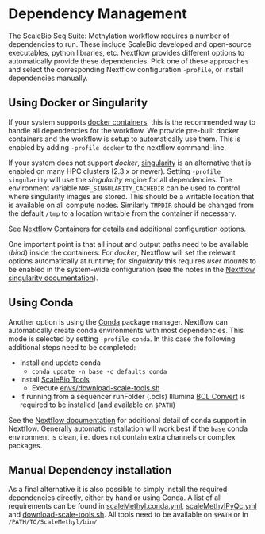 # Dependency Management

The ScaleBio Seq Suite: Methylation workflow requires a number of dependencies to run. These include ScaleBio developed and open-source executables, python libraries, etc. Nextflow provides different options to automatically provide these dependencies. Pick one of these approaches and select the corresponding Nextflow configuration `-profile`, or install dependencies manually. 

## Using Docker or Singularity
If your system supports [docker containers](https://www.docker.com/), this is the recommended way to handle all dependencies for the workflow. We provide pre-built docker containers and the workflow is setup to automatically use them.
This is enabled by adding `-profile docker` to the nextflow command-line.

If your system does not support *docker*, [singularity](https://sylabs.io/docs/) is an alternative that is enabled on many HPC clusters (2.3.x or newer). Setting `-profile singularity` will use the _singularity_ engine for all dependencies. The environment variable `NXF_SINGULARITY_CACHEDIR` can be used to control where singularity images are stored. This should be a writable location that is available on all compute nodes. Similarly `TMPDIR` should be changed from the default `/tmp` to a location writable from the container if necessary.

See [Nextflow Containers](https://www.nextflow.io/docs/latest/container.html) for details and additional configuration options. 

One important point is that all input and output paths need to be available (_bind_) inside the containers. For _docker_, Nextflow will set the relevant options automatically at runtime; for _singularity_ this requires _user mounts_ to be enabled in the system-wide configuration (see the notes in the [Nextflow singularity documentation](https://www.nextflow.io/docs/latest/container.html#singularity)).

## Using Conda
Another option is using the [Conda](https://docs.conda.io/en/latest) package manager. Nextflow can automatically create conda environments with most dependencies. This mode is selected by setting `-profile conda`. In this case the following additional steps need to be completed:
- Install and update conda
    - `conda update -n base -c defaults conda`
- Install [ScaleBio Tools](scaleBioTools.md)
    - Execute [envs/download-scale-tools.sh](../envs/download-scale-tools.sh)
- If running from a sequencer runFolder (.bcls) Illumina [BCL Convert](https://support.illumina.com/sequencing/sequencing_software/bcl-convert.html) is required to be installed (and available on `$PATH`)

See the [Nextflow documentation](https://www.nextflow.io/docs/latest/conda.html) for additional detail of conda support in Nextflow. Generally automatic installation will work best if the `base` conda environment is clean, i.e. does not contain extra channels or complex packages.

## Manual Dependency installation
As a final alternative it is also possible to simply install the required dependencies directly, either by hand or using Conda.
A list of all requirements can be found in [scaleMethyl.conda.yml](../envs/scaleMethyl.conda.yml), [scaleMethylPyQc.yml](../envs/scaleMethylPyQc.yml) and [download-scale-tools.sh](../envs/download-scale-tools.sh). All tools need to be available on `$PATH` or in `/PATH/TO/ScaleMethyl/bin/`
